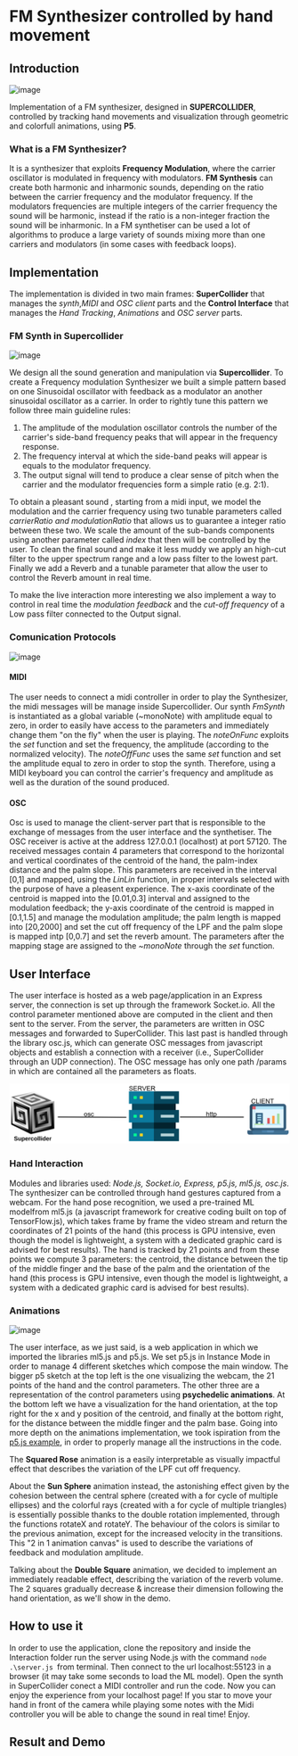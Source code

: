 # FM Synthesizer controlled by hand movement
## Introduction
![image](https://user-images.githubusercontent.com/74536287/120165857-47798e00-c1fc-11eb-9c1e-a5d6058d5b5f.png)

Implementation of a FM synthesizer, designed in **SUPERCOLLIDER**, controlled by tracking hand movements and visualization through geometric and colorfull animations, using **P5**. 

### What is a FM Synthesizer?
It is a synthesizer that exploits **Frequency Modulation**, where the carrier oscillator is modulated in frequency with modulators. **FM Synthesis** can create both harmonic and inharmonic sounds, depending on the ratio between the carrier frequency and the modulator frequency. If the modulators frequencies are multiple integers of the carrier frequency the sound will be harmonic, instead if the ratio is a non-integer fraction the sound will be inharmonic. In a FM synthetiser can be used a lot of algorithms to produce a large variety of sounds mixing more than one carriers and modulators (in some cases with feedback loops).
## Implementation
The implementation is divided in two main frames: **SuperCollider** that manages the *synth*,*MIDI* and *OSC client* parts and the **Control Interface** that manages the *Hand Tracking*, *Animations* and *OSC server* parts.
### FM Synth in Supercollider
![image](https://user-images.githubusercontent.com/74536287/120165513-f36ea980-c1fb-11eb-8aa3-eb124e33b0dd.png)

We design all the sound generation and manipulation via **Supercollider**.
To create a Frequency modulation Synthesizer we built a simple pattern
based on one Sinusoidal oscillator with feedback as a modulator an another
sinusoidal oscillator as a carrier. In order to rightly tune this pattern we
follow three main guideline rules:
1. The amplitude of the modulation oscillator controls the number of the
carrier's side-band frequency peaks that will appear in the frequency
response.
1. The frequency interval at which the side-band peaks will appear is
equals to the modulator frequency.
1. The output signal will tend to produce a clear sense of pitch when the
carrier and the modulator frequencies form a simple ratio (e.g. 2:1).

To obtain a pleasant sound , starting from a midi input, we model
the modulation and the carrier frequency using two tunable parameters called
*carrierRatio and modulationRatio* that allows us to guarantee a integer
ratio between these two. We scale the amount of the sub-bands components
using another parameter called *index* that then will be controlled by the
user. To clean the final sound and make it less muddy we apply an high-cut
filter to the upper spectrum range and a low pass filter to the lowest part.
Finally we add a Reverb and a tunable parameter that allow the user to
control the Reverb amount in real time.

To make the live interaction more interesting we also implement a way to 
control in real time  the *modulation feedback* and the *cut-off
frequency* of a Low pass filter connected to the Output signal.
### Comunication Protocols
![image](https://user-images.githubusercontent.com/74536287/120170174-ffa93580-c200-11eb-93e3-57494feee207.png)

#### MIDI
The user needs to connect a midi controller in order to play the Synthesizer, the midi messages will be manage inside Supercollider. Our synth *FmSynth* is instantiated as a global variable (~monoNote) with amplitude equal to zero, in order to easily have access to the parameters and immediately change them "on the fly" when the user is playing. The *noteOnFunc* exploits the *set* function and set the frequency, the amplitude (according to the normalized velocity). The *noteOffFunc* uses the same *set* function and set the amplitude equal to zero in order to stop the synth. Therefore, using a MIDI keyboard you can control the carrier's frequency and amplitude as well as the duration of the sound produced.

#### OSC
Osc is used to manage the client-server part that is responsible to the exchange of messages from the user interface and the synthetiser. The OSC receiver is active at the address 127.0.0.1 (localhost) at port 57120. The received messages contain 4 parameters that correspond to the horizontal and vertical coordinates of the centroid of the hand, the palm-index distance and the palm slope. This parameters are received in the interval [0,1] and mapped, using the *LinLin* function, in proper intervals selected with the purpose of have a pleasent experience. The x-axis coordinate of the centroid is mapped into the [0.01,0.3] interval and assigned to the  modulation feedback; the y-axis coordinate of the centroid is mapped in [0.1,1.5] and manage the modulation amplitude; the palm length is mapped into [20,2000] and set the cut off frequency of the LPF and the palm slope is mapped intp [0,0.7] and set the reverb amount. The parameters after the mapping stage are assigned to the *~monoNote* through the *set* function.

## User Interface
The user interface is hosted as a web page/application in an Express server, the connection is set up through the framework Socket.io. All the control parameter mentioned above are computed in the client and then sent to the server. From the server, the parameters are written in OSC messages and forwarded to SuperCollider. This last past is handled through the library osc.js, which can generate OSC messages from javascript objects and establish a connection with a receiver (i.e., SuperCollider through an
UDP connection). The OSC message has only one path \/params in which are contained all the parameters as floats.

![architecture](https://github.com/EllDy96/CarlGang/blob/Homework3/report/arch.png)

### Hand Interaction
Modules and libraries used: *Node.js, Socket.io, Express, p5.js, ml5.js, osc.js*. The synthesizer can be controlled through hand gestures captured from a webcam. For the hand pose recognition, we used a pre-trained ML modelfrom ml5.js (a javascript framework for creative coding built on top of TensorFlow.js), which takes frame by frame the video stream and return the coordinates of 21 points of the hand (this process is GPU intensive, even though the model is lightweight, a system with a dedicated graphic card is advised for best results). The hand is tracked by 21 points and from these points we compute 3 parameters: the centroid, the distance between the tip of the middle finger and the base of the palm and the orientation of the hand (this process is GPU intensive, even
though the model is lightweight, a system with a dedicated graphic card is
advised for best results). 





### Animations

![image](https://user-images.githubusercontent.com/74536287/120176163-3f731b80-c207-11eb-90f6-701fd36b90e3.png)




The user interface, as we just said, is a web application in which we imported the libraries ml5.js and p5.js. We set p5.js in Instance Mode in order to manage 4 different sketches which compose the main window. The bigger p5 sketch at the top left is the one visualizing the webcam, the 21 points of the hand and the control parameters. The other three are a representation of the control parameters using **psychedelic animations**. At the bottom left we have a visualization for the hand orientation, at the top right for the x and y position of the centroid, and finally at the bottom right, for the distance between the middle finger and the palm base. Going into more depth on the animations implementation, we took ispiration from  the [p5.js example](https://p5js.org), in order to properly manage all the instructions in the code. 

The **Squared Rose** animation is a easily interpretable as visually impactful effect that describes the variation of the LPF cut off frequency. 

About the **Sun Sphere** animation instead, the astonishing effect given by the cohesion between the central sphere (created with a for cycle of multiple ellipses) and the colorful rays (created with a for cycle of multiple triangles) is essentially possible thanks to the double rotation implemented, through the functions rotateX and rotateY. The behaviour of the colors is similar to the previous animation, except for the increased velocity in the transitions. This "2 in 1 animation canvas" is used to describe the variations of feedback and modulation amplitude.

Talking about the **Double Square** animation, we decided to implement an immediately readable effect, describing the variation of the reverb volume. The 2 squares gradually decrease & increase their dimension following the hand orientation, as we'll show in the demo.



## How to use it
In order to use the application, clone the repository and  inside the Interaction folder run the server using Node.js with the command `node .\server.js `from terminal. Then
connect to the url localhost:55123 in a browser (it may take some seconds to load the ML model). Open the synth in SuperCollider conect a MIDI controller and run the code. Now you can enjoy the experience from your localhost page! If you star to move your hand in front of the camera while playing some notes with the Midi controller you will be able to change the sound in real time! Enjoy.

## Result and Demo


